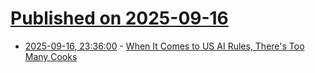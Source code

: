 # [Published on 2025-09-16](index.md)

* [2025-09-16, 23:36:00](https://soylentnews.org/article.pl?sid=25/09/16/0314240&from=rss) - [When It Comes to US AI Rules, There's Too Many Cooks](https://soylentnews.org/article.pl?sid=25/09/16/0314240&from=rss)
